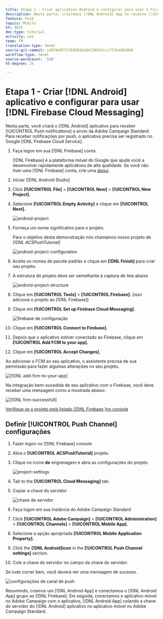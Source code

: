 ```yaml
---
title: Etapa 1 - Criar aplicativo Android e configurar para usar o Firebase Cloud Messaging
description: Nesta parte, criaremos [!DNL Android] App to receive [!UICONTROL Push notifications] da Adobe Campaign Standard. Para receber notificações por push, o aplicativo precisa ser registrado no Google [!DNL Firebase Cloud Service].
feature: Push
topics: Mobile
kt: 4825
doc-type: tutorial
activity: use
team: TM
translation-type: tm+mt
source-git-commit: cdd78e97f2769503d3d4f26933ccc7f35e9b20b9
workflow-type: tm+mt
source-wordcount: '316'
ht-degree: 2%

---
```



# Etapa 1 - Criar [!DNL Android] aplicativo e configurar para usar [!DNL Firebase Cloud Messaging]

Nesta parte, você criará o [!DNL Android] aplicativo para receber [!UICONTROL Push notifications] o envio da Adobe Campaign Standard. Para receber notificações por push, o aplicativo precisa ser registrado no Google [!DNL Firebase Cloud Service].

1. Faça logon em sua [!DNL Firebase] conta.

   [!DNL Firebase] é a plataforma móvel do Google que ajuda você a desenvolver rapidamente aplicativos de alta qualidade. Se você não tiver uma [!DNL Firebase] conta, crie uma [daqui](https://firebase.google.com).

2. Iniciar [!DNL Android Studio]
3. Click **[!UICONTROL File]** > **[!UICONTROL New]** > **[!UICONTROL New Project].**
4. Selecione **[!UICONTROL Empty Activity]** e clique em **[!UICONTROL Next].**

   ![android-project](assets/android-project.PNG)

5. Forneça um nome significativo para o projeto.

   Para o objetivo desta demonstração nós chamamos nosso projeto de *[!DNL ACSPushTutorial]*

   ![android-project-configuration](assets/android-project-configuration.PNG)

6. Aceite os nomes de pacote padrão e clique em **[!DNL Finish]** para criar seu projeto.
7. A estrutura do projeto deve ser semelhante à captura de tela abaixo

   ![android-project-structure](assets/android-project-structure.PNG)

8. Clique em **[!UICONTROL Tools]** > **[!UICONTROL Firebase].** (isso adiciona o projeto ao [!DNL Firebase])
9. Clique em **[!UICONTROL Set up Firebase Cloud Messaging].**

   ![firebase de configuração](assets/android-project-firebase-messaging.PNG)

10. Clique em **[!UICONTROL Connect to Firebase].**
11. Depois que o aplicativo estiver conectado ao Firebase, clique em **[!UICONTROL Add FCM to your app].**
12. Clique em **[!UICONTROL Accept Changes].**

   Ao adicionar o FCM ao seu aplicativo, o assistente precisa de sua permissão para fazer algumas alterações no seu projeto.

   ![[!DNL add-fcm-to-your-app]](assets/firebase-add-fcm-to-app.PNG)

Na integração bem-sucedida de seu aplicativo com o Firebase, você deve receber uma mensagem como a mostrada abaixo:

![[!DNL fcm-successfull]](assets/android-firebase-success.PNG)

[Verifique se o projeto está listado [!DNL Firebase ]no console](https://console.firebase.google.com/)

## Definir [!UICONTROL Push Channel] configurações

1. Fazer logon no [!DNL Firebase] console
2. Abra o **[!UICONTROL ACSPushTutorial]** projeto.
3. Clique no ícone **de** engrenagem e abra as configurações do projeto

   ![project-settings](assets/firebase-project-settings.PNG)

4. Tab to the **[!UICONTROL Cloud Messaging]** tab.
5. Copiar a chave do servidor

   ![chave de servidor](assets/firebase-server-key.PNG)

6. Faça logon em sua instância do Adobe Campaign Standard
7. Click **[!UICONTROL Adobe Campaign]** > **[!UICONTROL Administration]** > **[!UICONTROL Channels]** > **[!UICONTROL Mobile App].**
8. Selecione a opção apropriada **[!UICONTROL Mobile Application Property].**
9. Click the **[!DNL Android]icon** in the **[!UICONTROL Push Channel settings]** section.
10. Cole a chave do servidor no campo da chave do servidor.

Se tudo correr bem, você deverá ver uma mensagem de sucesso.

![configurações de canal de push](assets/push-channel-settings.PNG)

Resumindo, criamos um [!DNL Android App] e conectamos o [!DNL Android App] grupo ao [!DNL Firebase]. Em seguida, conectamos o aplicativo móvel no Adobe Campaign com o aplicativo, [!DNL Android App] colando a chave do servidor do [!DNL Android] aplicativo no aplicativo móvel no Adobe Campaign Standard.
